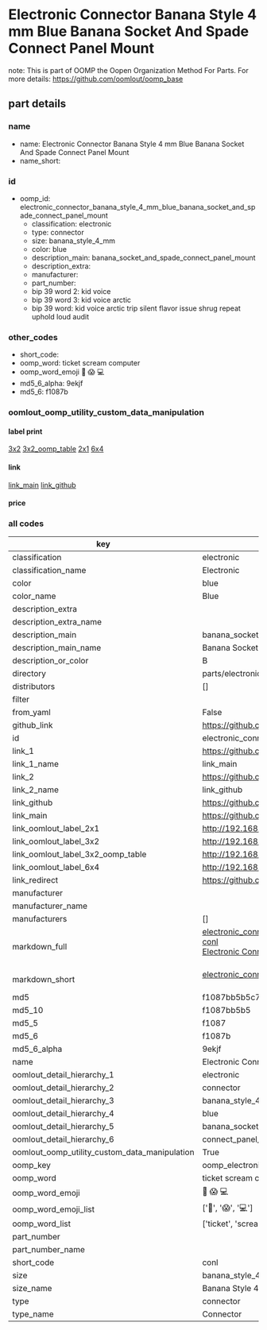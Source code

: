 # Electronic Connector Banana Style 4 mm Blue Banana Socket And Spade Connect Panel Mount  

note: This is part of OOMP the Oopen Organization Method For Parts. For more details: https://github.com/oomlout/oomp_base

##  part details
  







### name
* name: Electronic Connector Banana Style 4 mm Blue Banana Socket And Spade Connect Panel Mount
* name_short: 
### id
* oomp_id: electronic_connector_banana_style_4_mm_blue_banana_socket_and_spade_connect_panel_mount
  * classification: electronic
  * type: connector
  * size: banana_style_4_mm
  * color: blue
  * description_main: banana_socket_and_spade_connect_panel_mount
  * description_extra: 
  * manufacturer: 
  * part_number: 
  * bip 39 word 2: kid voice
  * bip 39 word 3: kid voice arctic
  * bip 39 word: kid voice arctic trip silent flavor issue shrug repeat uphold loud audit

### other_codes
* short_code: 
* oomp_word: ticket scream computer
* oomp_word_emoji :ticket: :scream: :computer:
* md5_6_alpha: 9ekjf
* md5_6: f1087b






### oomlout_oomp_utility_custom_data_manipulation
#### label print
[3x2](http://192.168.1.245:1112/?label=oomp%209ekjf)
[3x2_oomp_table](http://192.168.1.108:1112/?label=oomp%209ekjf)
[2x1](http://192.168.1.242:1112/?label=oomp%209ekjf)
[6x4](http://192.168.1.55:1112/?label=oomp%209ekjf)    

#### link

[link_main](https://github.com/oomlout/oomlout_oomp_version_1_messy/tree/main/parts/electronic_connector_banana_style_4_mm_blue_banana_socket_and_spade_connect_panel_mount) [link_github](https://github.com/oomlout/oomlout_oomp_version_1_messy/tree/main/parts/electronic_connector_banana_style_4_mm_blue_banana_socket_and_spade_connect_panel_mount)                             

#### price







### all codes 
| key | value |  
| --- | --- |  
| classification | electronic |  
| classification_name | Electronic |  
| color | blue |  
| color_name | Blue |  
| description_extra |  |  
| description_extra_name |  |  
| description_main | banana_socket_and_spade_connect_panel_mount |  
| description_main_name | Banana Socket And Spade Connect Panel Mount |  
| description_or_color | B  |  
| directory | parts/electronic_connector_banana_style_4_mm_blue_banana_socket_and_spade_connect_panel_mount |  
| distributors | [] |  
| filter |  |  
| from_yaml | False |  
| github_link | https://github.com/oomlout/oomlout_oomp_part_src/tree/main/parts/electronic_connector_banana_style_4_mm_blue_banana_socket_and_spade_connect_panel_mount |  
| id | electronic_connector_banana_style_4_mm_blue_banana_socket_and_spade_connect_panel_mount |  
| link_1 | https://github.com/oomlout/oomlout_oomp_version_1_messy/tree/main/parts/electronic_connector_banana_style_4_mm_blue_banana_socket_and_spade_connect_panel_mount |  
| link_1_name | link_main |  
| link_2 | https://github.com/oomlout/oomlout_oomp_version_1_messy/tree/main/parts/electronic_connector_banana_style_4_mm_blue_banana_socket_and_spade_connect_panel_mount |  
| link_2_name | link_github |  
| link_github | https://github.com/oomlout/oomlout_oomp_version_1_messy/tree/main/parts/electronic_connector_banana_style_4_mm_blue_banana_socket_and_spade_connect_panel_mount |  
| link_main | https://github.com/oomlout/oomlout_oomp_version_1_messy/tree/main/parts/electronic_connector_banana_style_4_mm_blue_banana_socket_and_spade_connect_panel_mount |  
| link_oomlout_label_2x1 | http://192.168.1.242:1112/?label=oomp%209ekjf |  
| link_oomlout_label_3x2 | http://192.168.1.245:1112/?label=oomp%209ekjf |  
| link_oomlout_label_3x2_oomp_table | http://192.168.1.108:1112/?label=oomp%209ekjf |  
| link_oomlout_label_6x4 | http://192.168.1.55:1112/?label=oomp%209ekjf |  
| link_redirect | https://github.com/oomlout/oomlout_oomp_version_1_messy/tree/main/parts/electronic_connector_banana_style_4_mm_blue_banana_socket_and_spade_connect_panel_mount |  
| manufacturer |  |  
| manufacturer_name |  |  
| manufacturers | [] |  
| markdown_full | [electronic_connector_banana_style_4_mm_blue_banana_socket_and_spade_connect_panel_mount](none)<br>[conl](none)<br>[Electronic Connector Banana Style 4 Mm Blue Banana Socket And Spade Connect Panel Mount](none)<br><br> |  
| markdown_short | [electronic_connector_banana_style_4_mm_blue_banana_socket_and_spade_connect_panel_mount](none)<br><br> |  
| md5 | f1087bb5b5c74ed562e43e8c167d5bd2 |  
| md5_10 | f1087bb5b5 |  
| md5_5 | f1087 |  
| md5_6 | f1087b |  
| md5_6_alpha | 9ekjf |  
| name | Electronic Connector Banana Style 4 mm Blue Banana Socket And Spade Connect Panel Mount |  
| oomlout_detail_hierarchy_1 | electronic |  
| oomlout_detail_hierarchy_2 | connector |  
| oomlout_detail_hierarchy_3 | banana_style_4_mm |  
| oomlout_detail_hierarchy_4 | blue |  
| oomlout_detail_hierarchy_5 | banana_socket_and_spade |  
| oomlout_detail_hierarchy_6 | connect_panel_mount |  
| oomlout_oomp_utility_custom_data_manipulation | True |  
| oomp_key | oomp_electronic_connector_banana_style_4_mm_blue_banana_socket_and_spade_connect_panel_mount |  
| oomp_word | ticket scream computer |  
| oomp_word_emoji | :ticket: :scream: :computer: |  
| oomp_word_emoji_list | [':ticket:', ':scream:', ':computer:'] |  
| oomp_word_list | ['ticket', 'scream', 'computer'] |  
| part_number |  |  
| part_number_name |  |  
| short_code | conl |  
| size | banana_style_4_mm |  
| size_name | Banana Style 4 mm |  
| type | connector |  
| type_name | Connector |  
